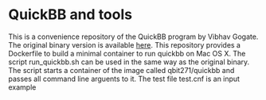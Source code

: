 # QuickBB and tools
This is a convenience repository of the QuickBB program by Vibhav Gogate.
The original binary version is available [here](http://www.hlt.utdallas.edu/~vgogate/quickbb.html).
This repository provides a Dockerfile to build a minimal container to run quickbb on Mac OS X.
The script run_quickbb.sh can be used in the same way as the original binary.
The script starts a container of the image called qbit271/quickbb and passes all command line
arguents to it.
The test file test.cnf is an input example